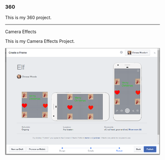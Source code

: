 ### 360

This is my 360 project. 

<script src="//360.vizor.io/scripts/embed.js" data-vizorurl="//360.vizor.io/embed/v/p97aa" ></script>

***

Camera Effects

This is my Camera Effects Project.

![elf](https://github.com/WoodsChrissa/WoodsChrissa.github.io/blob/master/chrissa.PNG?raw=true "Optional Title")

